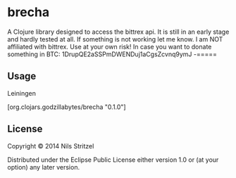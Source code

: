 # brecha

A Clojure library designed to access the bittrex api.
It is still in an early stage and hardly tested at all. If something is not working let me know. I am NOT affiliated with bittrex. Use at your own risk!
In case you want to donate something in BTC: 1DrupQE2aSSPmDWENDuj1aCgsZcvnq9ymJ
-=====

## Usage

Leiningen

[org.clojars.godzillabytes/brecha "0.1.0"]

## License

Copyright © 2014 Nils Stritzel

Distributed under the Eclipse Public License either version 1.0 or (at
your option) any later version.
